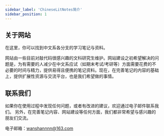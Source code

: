 ```yaml
---
sidebar_label: 'ChineseLitNotes简介'
sidebar_position: 1
---
```


## 关于网站

在这里，你可以找到中文系各分支的学习笔记与资料。

网站由一些目前对敲代码很感兴趣的文科研究生维护。网站建设之初希望解决的问题是，为有需要的人减少在中文系应试（如期末考试/考研等）方面需要花费的不必要的时间与精力，提供易得且便携的笔记资料。现在，在完善笔记的内容的基础上，提供扩展性资源与交流平台，也是我们希望做的事情。

## 联系我们

如果你在使用过程中发现任何问题，或者有改进的建议，欢迎通过电子邮件联系我们。 另外，在完善笔记内容、网站建设等任何方面，我们都非常希望与感兴趣的朋友们交流。

电子邮箱：wanshannnn@163.com